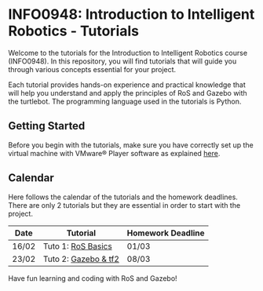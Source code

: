 # INFO0948: Introduction to Intelligent Robotics - Tutorials

Welcome to the tutorials for the Introduction to Intelligent Robotics course (INFO0948). In this repository, you will find tutorials that will guide you through various concepts essential for your project.

Each tutorial provides hands-on experience and practical knowledge that will help you understand and apply the principles of RoS and Gazebo with the turtlebot.
The programming language used in the tutorials is Python.

## Getting Started

Before you begin with the tutorials, make sure you have correctly set up the virtual machine with VMware® Player software as explained [here](<../PC setup/README.md>).

## Calendar
Here follows the calendar of the tutorials and the homework deadlines. 
There are only 2 tutorials but they are essential in order to start with the project.

| Date | Tutorial | Homework Deadline |
|------|----------|-------------------|
| 16/02 | Tuto 1: [RoS Basics](tutorial-1.md) | 01/03 |
| 23/02 | Tuto 2: [Gazebo & tf2](tutorial-2.md) | 08/03 |


Have fun learning and coding with RoS and Gazebo!

